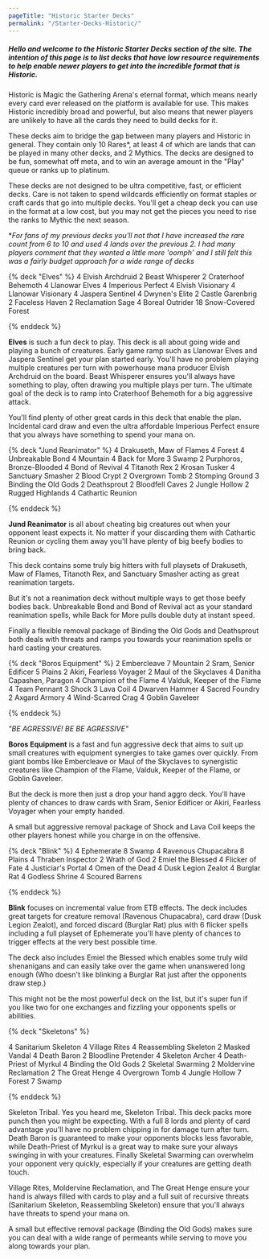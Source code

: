 ```yaml
---
pageTitle: "Historic Starter Decks"
permalink: "/Starter-Decks-Historic/"
---
```


##### Hello and welcome to the Historic Starter Decks section of the site. The intention of this page is to list decks that have low resource requirements to help enable newer players to get into the incredible format that is Historic. 

Historic is Magic the Gathering Arena's eternal format, which means nearly every card ever released on the platform is available for use. This makes Historic incredibly broad and powerful, but also means that newer players are unlikely to have all the cards they need to build decks for it.

These decks aim to bridge the gap between many players and Historic in general. They contain only 10 Rares*, at least 4 of which are lands that can be played in many other decks, and 2 Mythics. The decks are designed to be fun, somewhat off meta, and to win an average amount in the "Play" queue or ranks up to platinum. 

These decks are not designed to be ultra competitive, fast, or efficient decks. Care is not taken to spend wildcards efficiently on format staples or craft cards that go into multiple decks. You'll get a cheap deck you can use in the format at a low cost, but you may not get the pieces you need to rise the ranks to Mythic the next season. 

 **For fans of my previous decks you'll not that I have increased the rare count from 6 to 10 and used 4 lands over the previous 2. I had many players comment that they wanted a little more 'oomph' and I still felt this was a fairly budget approach for a wide range of decks*

<!-- Elves -->

{% deck "Elves" %}
4 Elvish Archdruid
2 Beast Whisperer
2 Craterhoof Behemoth
4 Llanowar Elves
4 Imperious Perfect
4 Elvish Visionary
4 Llanowar Visionary
4 Jaspera Sentinel
4 Dwynen's Elite
2 Castle Garenbrig
2 Faceless Haven
2 Reclamation Sage
4 Boreal Outrider
18 Snow-Covered Forest

{% enddeck %}

**Elves** is such a fun deck to play. This deck is all about going wide and playing a bunch of creatures. Early game ramp such as <auto-card>Llanowar Elves</auto-card> and <auto-card> Jaspera Sentinel</auto-card> get your plan started early. You'll have no problem playing multiple creatures per turn with powerhouse mana producer <auto-card>Elvish Archdruid</auto-card> on the board. <auto-card>Beast Whisperer</auto-card> ensures you'll always have something to play, often drawing you multiple plays per turn. The ultimate goal of the deck is to ramp into <auto-card>Craterhoof Behemoth</auto-card> for a big aggressive attack. 

You'll find plenty of other great cards in this deck that enable the plan. Incidental card draw and even the ultra affordable <auto-card>Imperious Perfect</auto-card> ensure that you always have something to spend your mana on. 

<!-- Jund Reanimator -->

{% deck "Jund Reanimator" %}
4 Drakuseth, Maw of Flames
4 Forest
4 Unbreakable Bond
4 Mountain
4 Back for More
3 Swamp
2 Purphoros, Bronze-Blooded
4 Bond of Revival
4 Titanoth Rex
2 Krosan Tusker
4 Sanctuary Smasher
2 Blood Crypt
2 Overgrown Tomb
2 Stomping Ground
3 Binding the Old Gods
2 Deathsprout
2 Bloodfell Caves
2 Jungle Hollow
2 Rugged Highlands
4 Cathartic Reunion

{% enddeck %}

**Jund Reanimator** is all about cheating big creatures out when your opponent least expects it. No matter if your discarding them with <auto-card>Cathartic Reunion</auto-card> or cycling them away you'll have plenty of big beefy bodies to bring back.

This deck contains some truly big hitters with full playsets of <auto-card>Drakuseth, Maw of Flames</auto-card>,  <auto-card>Titanoth Rex</auto-card>, and <auto-card>Sanctuary Smasher</auto-card> acting as great reanimation targets. 

But it's not a reanimation deck without multiple ways to get those beefy bodies back. <auto-card>Unbreakable Bond</auto-card> and <auto-card>Bond of Revival</auto-card> act as your standard reanimation spells, while <auto-card>Back for More</auto-card> pulls double duty at instant speed. 

Finally a flexible removal package of <auto-card>Binding the Old Gods</auto-card> and <auto-card>Deathsprout</auto-card> both deals with threats and ramps you towards your reanimation spells or hard casting your creatures.

<!-- Boros Equipment -->

{% deck "Boros Equipment" %}
2 Embercleave
7 Mountain
2 Sram, Senior Edificer
5 Plains
2 Akiri, Fearless Voyager
2 Maul of the Skyclaves
4 Danitha Capashen, Paragon
4 Champion of the Flame
4 Valduk, Keeper of the Flame
4 Team Pennant
3 Shock
3 Lava Coil
4 Dwarven Hammer
4 Sacred Foundry
2 Axgard Armory
4 Wind-Scarred Crag
4 Goblin Gaveleer

{% enddeck %}

*"BE AGRESSIVE! BE BE AGRESSIVE"*

**Boros Equipment** is a fast and fun aggressive deck that aims to suit up small creatures with equipment synergies to take games over quickly.  From giant bombs like <auto-card>Embercleave</auto-card> or <auto-card>Maul of the Skyclaves</auto-card> to synergistic creatures like <auto-card>Champion of the Flame</auto-card>, <auto-card>Valduk, Keeper of the Flame</auto-card>, or <auto-card>Goblin Gaveleer</auto-card>. 

But the deck is more then just a drop your hand aggro deck. You'll have plenty of chances to draw cards with <auto-card>Sram, Senior Edificer</auto-card> or <auto-card>Akiri, Fearless Voyager</auto-card> when your empty handed.

A small but aggressive removal package of <auto-card>Shock</auto-card> and <auto-card>Lava Coil</auto-card> keeps the other players honest while you charge in on the offensive. 

<!-- Blink -->

{% deck "Blink" %}
4 Ephemerate
8 Swamp
4 Ravenous Chupacabra
8 Plains
4 Thraben Inspector
2 Wrath of God
2 Emiel the Blessed
4 Flicker of Fate
4 Justiciar's Portal
4 Omen of the Dead
4 Dusk Legion Zealot
4 Burglar Rat
4 Godless Shrine
4 Scoured Barrens

{% enddeck %}

**Blink** focuses on incremental value from ETB effects. The deck includes great targets for creature removal (<auto-card>Ravenous Chupacabra</auto-card>), card draw (<auto-card>Dusk Legion Zealot</auto-card>), and forced discard (<Auto-card>Burglar Rat</auto-card>) plus with 6 flicker spells including a full playset of <auto-card>Ephemerate<auto-card> you'll have plenty of chances to trigger effects at the very best possible time.

The deck also includes <auto-card>Emiel the Blessed</auto-card> which enables some truly wild shenanigans and can easily take over the game when unanswered long enough (Who doesn't like blinking a Burglar Rat just after the opponents draw step.)

This might not be the most powerful deck on the list, but it's super fun if you like two for one exchanges and fizzling your opponents spells or abilities. 

<!-- Skeletons -->

{% deck "Skeletons" %}

4 Sanitarium Skeleton
4 Village Rites
4 Reassembling Skeleton
2 Masked Vandal
4 Death Baron
2 Bloodline Pretender
4 Skeleton Archer
4 Death-Priest of Myrkul
4 Binding the Old Gods
2 Skeletal Swarming
2 Moldervine Reclamation
2 The Great Henge
4 Overgrown Tomb
4 Jungle Hollow
7 Forest
7 Swamp

{% enddeck %}

Skeleton Tribal. Yes you heard me, Skeleton Tribal. This deck packs more punch then you might be expecting. With a full 8 lords and plenty of card advantage you'll have no problem chipping in for damage turn after turn. <auto-card>Death Baron</auto-card> is guaranteed to make your opponents blocks less favorable, while <auto-card>Death-Priest of Myrkul</auto-card> is a great way to make sure your always swinging in with your creatures. Finally <auto-card>Skeletal Swarming</auto-card> can overwhelm your opponent very quickly, especially if your creatures are getting death touch. 

<auto-card>Village Rites</auto-card>, <auto-card>Moldervine Reclamation</auto-card>, and <auto-card>The Great Henge</auto-card> ensure your hand is always filled with cards to play and a full suit of recursive threats (<auto-card>Sanitarium Skeleton</auto-card>, <auto-card>Reassembling Skeleton</auto-card>) ensure that you'll always have threats to spend your mana on. 

A small but effective removal package (<auto-card>Binding the Old Gods</auto-card>) makes sure you can deal with a wide range of permeants while serving to move you along towards your plan. 
